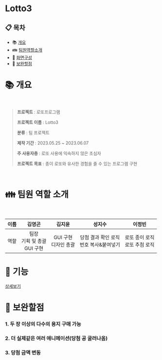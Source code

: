 # Lotto3

## :clipboard: 목차

- :books: <a href="#outline">개요</a>
- :family: <a href="#team">팀원역할소개</a>
- :bookmark_tabs: <a href="#function">화면구성</a>
- :mag_right: <a href="#fullfill">보완할점</a>

# :books: <a name="outline">개요</a>
<br/>

> **프로젝트** : 로또프로그램
>
> **프로젝트 이름** : Lotto3
>
> **분류** : 팀 프로젝트
>
> **제작 기간** : 2023.05.25 ~ 2023.06.07
> 
> **주 사용자층** : 로또 사용에 익숙하지 않은 초심자
>
> **프로젝트 목표** : 종이 로또와 유사한 경험을 줄 수 있는 프로그램 구현

<br/>

# :family: <a name="team">팀원 역할 소개</a>
<br/>

| 이름 | 김영곤 | 김지윤 | 성지수 | 이정빈 
| :---: | :----------: | :----------: | :----------: | :----------: | 
| 역할 | 팀장 </br> 기획 및 총괄 </br> GUI 구현 | GUI 구현 </br> 디자인 총괄 | 당첨 결과 확인 로직 </br> 번호 복사&붙여넣기 | 로또 종이 로직 </br> 로또 추첨 로직


# :scroll: <a name="function">기능</a>
[상세보기](https://github.com/0gon/Lotto3/blob/master/Presentation.md)

# :mag_right: <a name="#fullfill">보완할점</a>
### 1. 두 장 이상의 다수의 용지 구매 가능
### 2. 더 실제같은 여러 애니메이션(당첨 공 굴러나옴)
### 3. 당첨 금액 변동

